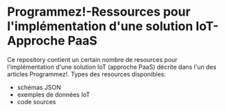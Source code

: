 # Programmez!-Ressources pour l'implémentation d'une solution IoT-Approche PaaS

Ce repository contient un certain nombre de resources pour l'implémentation d'une solution IoT (approche PaaS) décrite dans l'un des articles Programmez!.
Types des resources disponibles:
 - schémas JSON
 - exemples de données IoT
 - code sources
